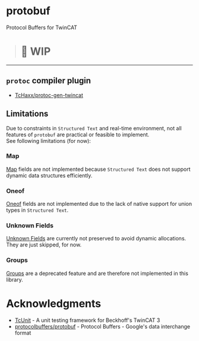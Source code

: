 # protobuf
Protocol Buffers for TwinCAT

> <h1> 🚧 WIP
--- 

## `protoc` compiler plugin
* [TcHaxx/protoc-gen-twincat](https://github.com/TcHaxx/protoc-gen-twincat)

## Limitations

Due to constraints in `Structured Text` and real-time environment, not all features of `protobuf` are practical or feasible to implement.  
See following limitations (for now):

### Map
[Map](https://protobuf.dev/programming-guides/proto3/#maps) fields are not implemented because `Structured Text` does not support dynamic data structures efficiently.

### Oneof
[Oneof](https://protobuf.dev/programming-guides/proto3/#oneof) fields are not implemented due to the lack of native support for union types in `Structured Text`.

### Unknown Fields
[Unknown Fields](https://protobuf.dev/programming-guides/proto3/#unknowns) are currently not preserved to avoid dynamic allocations. 
They are just skipped, for now.

### Groups
[Groups](https://protobuf.dev/programming-guides/encoding/#groups) are a deprecated feature and are therefore not implemented in this library.  

# Acknowledgments

* [TcUnit](https://github.com/tcunit/TcUnit) - A unit testing framework for Beckhoff's TwinCAT 3
* [protocolbuffers/protobuf](https://github.com/protocolbuffers/protobuf) - Protocol Buffers - Google's data interchange format
